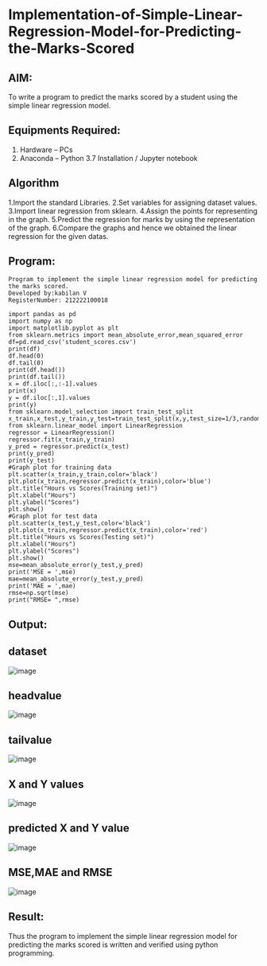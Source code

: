 # Implementation-of-Simple-Linear-Regression-Model-for-Predicting-the-Marks-Scored

## AIM:
To write a program to predict the marks scored by a student using the simple linear regression model.

## Equipments Required:
1. Hardware – PCs
2. Anaconda – Python 3.7 Installation / Jupyter notebook

## Algorithm
1.Import the standard Libraries.
2.Set variables for assigning dataset values.
3.Import linear regression from sklearn.
4.Assign the points for representing in the graph.
5.Predict the regression for marks by using the representation of the graph.
6.Compare the graphs and hence we obtained the linear regression for the given datas.

## Program:
```
Program to implement the simple linear regression model for predicting the marks scored.
Developed by:kabilan V 
RegisterNumber: 212222100018
```
```
import pandas as pd
import numpy as np
import matplotlib.pyplot as plt
from sklearn.metrics import mean_absolute_error,mean_squared_error
df=pd.read_csv('student_scores.csv')
print(df)
df.head(0)
df.tail(0)
print(df.head())
print(df.tail())
x = df.iloc[:,:-1].values
print(x)
y = df.iloc[:,1].values
print(y)
from sklearn.model_selection import train_test_split
x_train,x_test,y_train,y_test=train_test_split(x,y,test_size=1/3,random_state=0)
from sklearn.linear_model import LinearRegression
regressor = LinearRegression()
regressor.fit(x_train,y_train)
y_pred = regressor.predict(x_test)
print(y_pred)
print(y_test)
#Graph plot for training data
plt.scatter(x_train,y_train,color='black')
plt.plot(x_train,regressor.predict(x_train),color='blue')
plt.title("Hours vs Scores(Training set)")
plt.xlabel("Hours")
plt.ylabel("Scores")
plt.show()
#Graph plot for test data
plt.scatter(x_test,y_test,color='black')
plt.plot(x_train,regressor.predict(x_train),color='red')
plt.title("Hours vs Scores(Testing set)")
plt.xlabel("Hours")
plt.ylabel("Scores")
plt.show()
mse=mean_absolute_error(y_test,y_pred)
print('MSE = ',mse)
mae=mean_absolute_error(y_test,y_pred)
print('MAE = ',mae)
rmse=np.sqrt(mse)
print("RMSE= ",rmse)
```


## Output:
## dataset
![image](https://github.com/kabilan22000284/Implementation-of-Simple-Linear-Regression-Model-for-Predicting-the-Marks-Scored/assets/123469171/35e77c72-470f-43c2-bfe1-72514be12594)

## headvalue
![image](https://github.com/kabilan22000284/Implementation-of-Simple-Linear-Regression-Model-for-Predicting-the-Marks-Scored/assets/123469171/9052fc40-6d2f-4dfc-ac37-13e75e7eb36c)

## tailvalue
![image](https://github.com/kabilan22000284/Implementation-of-Simple-Linear-Regression-Model-for-Predicting-the-Marks-Scored/assets/123469171/20844141-d694-4d48-b45b-7bee3f657464)

## X and Y values
![image](https://github.com/kabilan22000284/Implementation-of-Simple-Linear-Regression-Model-for-Predicting-the-Marks-Scored/assets/123469171/831d9764-d4f7-4b28-b96b-9099d895c544)

## predicted X and Y value
![image](https://github.com/kabilan22000284/Implementation-of-Simple-Linear-Regression-Model-for-Predicting-the-Marks-Scored/assets/123469171/59704ba1-05a8-460d-92b3-ff590e3e0713)

## MSE,MAE and RMSE
![image](https://github.com/kabilan22000284/Implementation-of-Simple-Linear-Regression-Model-for-Predicting-the-Marks-Scored/assets/123469171/e4cd2e9b-e71d-41e6-8d7a-c76a9f64473d)


## Result:
Thus the program to implement the simple linear regression model for predicting the marks scored is written and verified using python programming.
